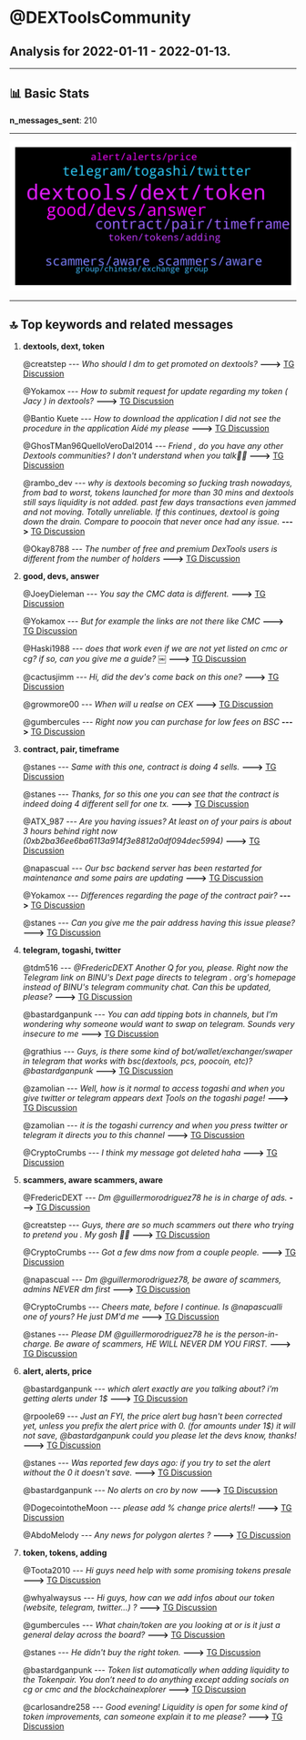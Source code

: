 # **@DEXToolsCommunity**
 ## Analysis for **2022-01-11** - **2022-01-13**.

---

## 📊 **Basic Stats**

**n_messages_sent**: 210

---
![wordcloud](DEXToolsCommunity_2Days_wordcloud.png)

---


## 🔝 **Top keywords and related messages**

1. **dextools, dext, token**

    @creatstep --- *Who should I dm to get promoted on dextools?* **--->** [TG Discussion](https://t.me/DEXToolsCommunity/323568)

    @Yokamox --- *How to submit request for update regarding my token ( Jacy ) in dextools?* **--->** [TG Discussion](https://t.me/DEXToolsCommunity/324451)

    @Bantio Kuete --- *How to download the application I did not see the procedure in the application Aidé my please* **--->** [TG Discussion](https://t.me/DEXToolsCommunity/323786)

    @GhosTMan96QuelloVeroDal2014 --- *Friend , do you have any other Dextools communities? I don't understand when you talk🥺🥺* **--->** [TG Discussion](https://t.me/DEXToolsCommunity/324364)

    @rambo_dev --- *why is dextools becoming so fucking trash nowadays, from bad to worst, tokens launched for more than 30 mins and dextools still says liquidity is not added. past few days transactions even jammed and not moving. Totally unreliable. If this continues, dextool is going down the drain. Compare to poocoin that never once had any issue.* **--->** [TG Discussion](https://t.me/DEXToolsCommunity/324283)

    @Okay8788 --- *The number of free and premium DexTools users is different from the number of holders* **--->** [TG Discussion](https://t.me/DEXToolsCommunity/323732)

2. **good, devs, answer**

    @JoeyDieleman --- *You say the CMC data is different.* **--->** [TG Discussion](https://t.me/DEXToolsCommunity/324471)

    @Yokamox --- *But for example the links are not there like CMC* **--->** [TG Discussion](https://t.me/DEXToolsCommunity/324458)

    @Haski1988 --- *does that work even if we are not yet listed on cmc or cg? if so, can you give me a guide?  ￼* **--->** [TG Discussion](https://t.me/DEXToolsCommunity/323814)

    @cactusjimm --- *Hi, did the dev's come back on this one?* **--->** [TG Discussion](https://t.me/DEXToolsCommunity/323774)

    @growmore00 --- *When will u realse on CEX* **--->** [TG Discussion](https://t.me/DEXToolsCommunity/324045)

    @gumbercules --- *Right now you can purchase for low fees on BSC* **--->** [TG Discussion](https://t.me/DEXToolsCommunity/324070)

3. **contract, pair, timeframe**

    @stanes --- *Same with this one, contract is doing 4 sells.* **--->** [TG Discussion](https://t.me/DEXToolsCommunity/323679)

    @stanes --- *Thanks, for so this one you can see that the contract is indeed doing 4 different sell for one tx.* **--->** [TG Discussion](https://t.me/DEXToolsCommunity/323676)

    @ATX_987 --- *Are you having issues? At least on of your pairs is about 3 hours behind right now (0xb2ba36ee6ba6113a914f3e8812a0df094dec5994)* **--->** [TG Discussion](https://t.me/DEXToolsCommunity/324546)

    @napascual --- *Our bsc backend server has been restarted for maintenance and some pairs are updating* **--->** [TG Discussion](https://t.me/DEXToolsCommunity/323802)

    @Yokamox --- *Differences regarding the page of the contract pair?* **--->** [TG Discussion](https://t.me/DEXToolsCommunity/324467)

    @stanes --- *Can you give me the pair address having this issue please?* **--->** [TG Discussion](https://t.me/DEXToolsCommunity/323672)

4. **telegram, togashi, twitter**

    @tdm516 --- *@FredericDEXT Another Q for you, please. Right now the Telegram link on BINU's Dext page directs to telegram . org's homepage instead of BINU's telegram community chat. Can this be updated, please?* **--->** [TG Discussion](https://t.me/DEXToolsCommunity/323890)

    @bastardganpunk --- *You can add tipping bots in channels, but I’m wondering why someone would want to swap on telegram. Sounds very insecure to me* **--->** [TG Discussion](https://t.me/DEXToolsCommunity/323765)

    @grathius --- *Guys, is there some kind of bot/wallet/exchanger/swaper in telegram that works with bsc(dextools, pcs, poocoin, etc)? @bastardganpunk* **--->** [TG Discussion](https://t.me/DEXToolsCommunity/323722)

    @zamolian --- *Well, how is it normal to access togashi and when you give twitter or telegram appears dext Țools on the togashi page!* **--->** [TG Discussion](https://t.me/DEXToolsCommunity/324434)

    @zamolian --- *it is the togashi currency and when you press twitter or telegram it directs you to this channel* **--->** [TG Discussion](https://t.me/DEXToolsCommunity/324424)

    @CryptoCrumbs --- *I think my message got deleted haha* **--->** [TG Discussion](https://t.me/DEXToolsCommunity/323749)

5. **scammers, aware scammers, aware**

    @FredericDEXT --- *Dm @guillermorodriguez78 he is in charge of ads.* **--->** [TG Discussion](https://t.me/DEXToolsCommunity/323594)

    @creatstep --- *Guys, there are so much scammers out there who trying to pretend you . My gosh 🤦‍♂️* **--->** [TG Discussion](https://t.me/DEXToolsCommunity/323599)

    @CryptoCrumbs --- *Got a few dms now from a couple people.* **--->** [TG Discussion](https://t.me/DEXToolsCommunity/323757)

    @napascual --- *Dm @guillermorodriguez78, be aware of scammers, admins NEVER dm first* **--->** [TG Discussion](https://t.me/DEXToolsCommunity/323569)

    @CryptoCrumbs --- *Cheers mate, before I continue. Is @napascualli one of yours? He just DM'd me* **--->** [TG Discussion](https://t.me/DEXToolsCommunity/323752)

    @stanes --- *Please DM @guillermorodriguez78 he is the person-in-charge.  Be aware of scammers, HE WILL NEVER DM YOU FIRST.* **--->** [TG Discussion](https://t.me/DEXToolsCommunity/324440)

6. **alert, alerts, price**

    @bastardganpunk --- *which alert exactly are you talking about? i’m getting alerts under 1$* **--->** [TG Discussion](https://t.me/DEXToolsCommunity/324221)

    @rpoole69 --- *Just an FYI, the price alert bug hasn't been corrected yet, unless you prefix the alert price with 0. (for amounts under 1$) it will not save, @bastardganpunk could you please let the devs know, thanks!* **--->** [TG Discussion](https://t.me/DEXToolsCommunity/324219)

    @stanes --- *Was reported few days ago: if you try to set the  alert without the 0 it doesn't save.* **--->** [TG Discussion](https://t.me/DEXToolsCommunity/324225)

    @bastardganpunk --- *No alerts on cro by now* **--->** [TG Discussion](https://t.me/DEXToolsCommunity/323775)

    @DogecointotheMoon --- *please add % change price alerts!!* **--->** [TG Discussion](https://t.me/DEXToolsCommunity/323563)

    @AbdoMelody --- *Any news for polygon alertes ?* **--->** [TG Discussion](https://t.me/DEXToolsCommunity/323544)

7. **token, tokens, adding**

    @Toota2010 --- *Hi guys need help with some promising tokens presale* **--->** [TG Discussion](https://t.me/DEXToolsCommunity/324051)

    @whyalwaysus --- *Hi guys, how can we add infos about our token (website, telegram, twitter...) ?* **--->** [TG Discussion](https://t.me/DEXToolsCommunity/323902)

    @gumbercules --- *What chain/token are you looking at or is it just a general delay across the board?* **--->** [TG Discussion](https://t.me/DEXToolsCommunity/323798)

    @stanes --- *He didn't buy the right token.* **--->** [TG Discussion](https://t.me/DEXToolsCommunity/323933)

    @bastardganpunk --- *Token list automatically when adding liquidity to the Tokenpair. You don’t need to do anything except adding socials on cg or cmc and the blockchainexplorer* **--->** [TG Discussion](https://t.me/DEXToolsCommunity/323813)

    @carlosandre258 --- *Good evening! Liquidity is open for some kind of token improvements, can someone explain it to me please?* **--->** [TG Discussion](https://t.me/DEXToolsCommunity/324307)

